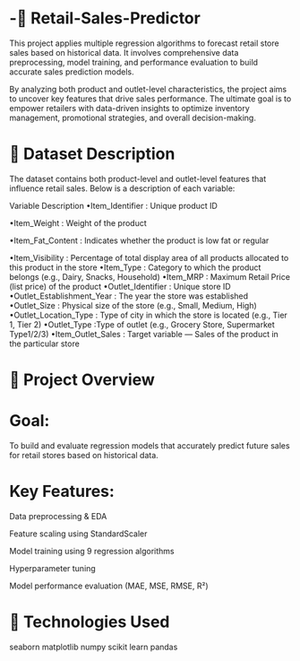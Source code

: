 # -🛒 Retail-Sales-Predictor

This project applies multiple regression algorithms to forecast retail store sales based on historical data. It involves comprehensive data preprocessing, model training, and performance evaluation to build accurate sales prediction models.

By analyzing both product and outlet-level characteristics, the project aims to uncover key features that drive sales performance. The ultimate goal is to empower retailers with data-driven insights to optimize inventory management, promotional strategies, and overall decision-making.

# 📂 Dataset Description
The dataset contains both product-level and outlet-level features that influence retail sales. Below is a description of each variable:

Variable	Description
•Item_Identifier	: Unique product ID

•Item_Weight	: Weight of the product

•Item_Fat_Content : Indicates whether the product is low fat or regular

•Item_Visibility	: Percentage of total display area of all products allocated to this product in the store
•Item_Type	: Category to which the product belongs (e.g., Dairy, Snacks, Household)
•Item_MRP	: Maximum Retail Price (list price) of the product
•Outlet_Identifier	: Unique store ID
•Outlet_Establishment_Year	: The year the store was established
•Outlet_Size	: Physical size of the store (e.g., Small, Medium, High)
•Outlet_Location_Type	: Type of city in which the store is located (e.g., Tier 1, Tier 2)
•Outlet_Type	:Type of outlet (e.g., Grocery Store, Supermarket Type1/2/3)
•Item_Outlet_Sales	: Target variable — Sales of the product in the particular store

# 📌 Project Overview
# Goal:
To build and evaluate regression models that accurately predict future sales for retail stores based on historical data.

# Key Features:

Data preprocessing & EDA

Feature scaling using StandardScaler

Model training using 9 regression algorithms

Hyperparameter tuning

Model performance evaluation (MAE, MSE, RMSE, R²)

# 🔧 Technologies Used
seaborn
matplotlib
numpy
scikit learn
pandas




